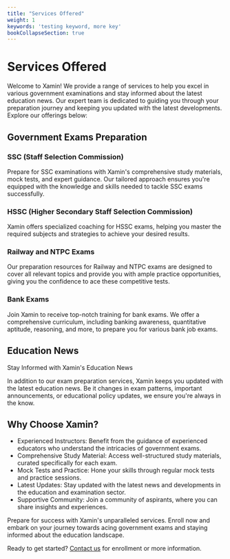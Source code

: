 ```yaml
---
title: "Services Offered"
weight: 1
keywords: 'testing keyword, more key'
bookCollapseSection: true
---
```


<!-- {{< blockquote author="Ray Dalio" quote="Principles are ways of successfully dealing with reality to get what you want out of life." >}} -->

# Services Offered

Welcome to Xamin! We provide a range of services to help you excel in various government examinations and stay informed about the latest education news. Our expert team is dedicated to guiding you through your preparation journey and keeping you updated with the latest developments. Explore our offerings below:

## Government Exams Preparation

### SSC (Staff Selection Commission)

Prepare for SSC examinations with Xamin's comprehensive study materials, mock tests, and expert guidance. Our tailored approach ensures you're equipped with the knowledge and skills needed to tackle SSC exams successfully.

### HSSC (Higher Secondary Staff Selection Commission)

Xamin offers specialized coaching for HSSC exams, helping you master the required subjects and strategies to achieve your desired results.

### Railway and NTPC Exams

Our preparation resources for Railway and NTPC exams are designed to cover all relevant topics and provide you with ample practice opportunities, giving you the confidence to ace these competitive tests.

### Bank Exams

Join Xamin to receive top-notch training for bank exams. We offer a comprehensive curriculum, including banking awareness, quantitative aptitude, reasoning, and more, to prepare you for various bank job exams.

## Education News

Stay Informed with Xamin's Education News

In addition to our exam preparation services, Xamin keeps you updated with the latest education news. Be it changes in exam patterns, important announcements, or educational policy updates, we ensure you're always in the know.

## Why Choose Xamin?

- Experienced Instructors: Benefit from the guidance of experienced educators who understand the intricacies of government exams.
- Comprehensive Study Material: Access well-structured study materials, curated specifically for each exam.
- Mock Tests and Practice: Hone your skills through regular mock tests and practice sessions.
- Latest Updates: Stay updated with the latest news and developments in the education and examination sector.
- Supportive Community: Join a community of aspirants, where you can share insights and experiences.

Prepare for success with Xamin's unparalleled services. Enroll now and embark on your journey towards acing government exams and staying informed about the education landscape.

Ready to get started? [Contact us](/contact) for enrollment or more information.

